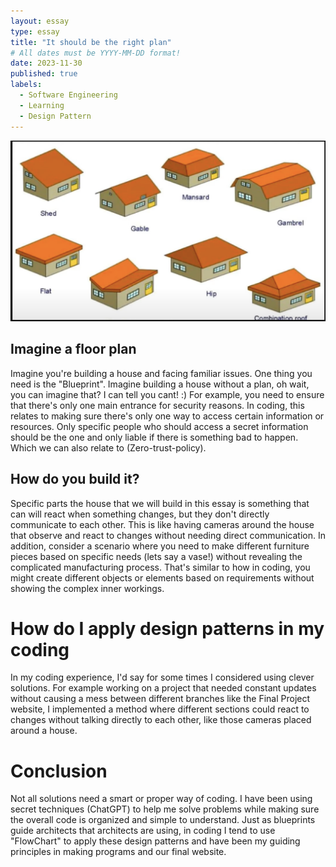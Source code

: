 ```yaml
---
layout: essay
type: essay
title: "It should be the right plan"
# All dates must be YYYY-MM-DD format!
date: 2023-11-30
published: true
labels:
  - Software Engineering
  - Learning
  - Design Pattern
---
```

<img width="600" class="rounded float-start pe-4" src="../img/houses.png">

## Imagine a floor plan
Imagine you're building a house and facing familiar issues. One thing you need is the "Blueprint". Imagine building a house without a plan, oh wait, you can imagine that? I can tell you cant! :) For example, you need to ensure that there's only one main entrance for security reasons. In coding, this relates to making sure there's only one way to access certain information or resources. Only specific people who should access a secret information should be the one and only liable if there is something bad to happen. Which we can also relate to (Zero-trust-policy).

## How do you build it? 
Specific parts the house that we will build in this essay is something that can will react when something changes, but they don't directly communicate to each other. This is like having cameras around the house that observe and react to changes without needing direct communication. In addition, consider a scenario where you need to make different furniture pieces based on specific needs (lets say a vase!) without revealing the complicated manufacturing process. That's similar to how in coding, you might create different objects or elements based on requirements without showing the complex inner workings.

# How do I apply design patterns in my coding
In my coding experience, I'd say for some times I considered using clever solutions. For example working on a project that needed constant updates without causing a mess between different branches like the Final Project website, I implemented a method where different sections could react to changes without talking directly to each other, like those cameras placed around a house.

# Conclusion
Not all solutions need a smart or proper way of coding. I have been using secret techniques (ChatGPT) to help me solve problems while making sure the overall code is organized and simple to understand. Just as blueprints guide architects that architects are using, in coding I tend to use "FlowChart" to apply these design patterns and have been my guiding principles in making programs and our final website.
